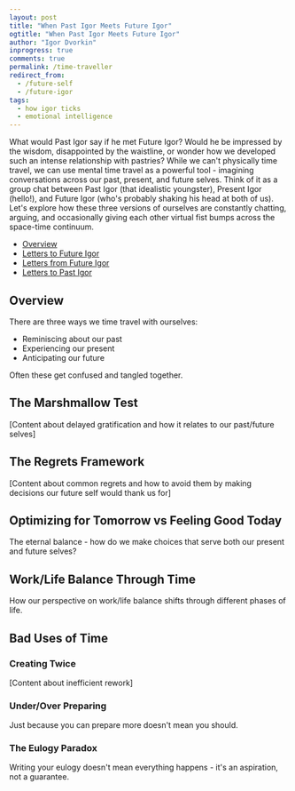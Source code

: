 ```yaml
---
layout: post
title: "When Past Igor Meets Future Igor"
ogtitle: "When Past Igor Meets Future Igor"
author: "Igor Dvorkin"
inprogress: true
comments: true
permalink: /time-traveller
redirect_from:
  - /future-self
  - /future-igor
tags:
  - how igor ticks
  - emotional intelligence
---
```


What would Past Igor say if he met Future Igor? Would he be impressed by the wisdom, disappointed by the waistline, or wonder how we developed such an intense relationship with pastries? While we can't physically time travel, we can use mental time travel as a powerful tool - imagining conversations across our past, present, and future selves. Think of it as a group chat between Past Igor (that idealistic youngster), Present Igor (hello!), and Future Igor (who's probably shaking his head at both of us). Let's explore how these three versions of ourselves are constantly chatting, arguing, and occasionally giving each other virtual fist bumps across the space-time continuum.
<!-- prettier-ignore-start -->
<!-- vim-markdown-toc GFM -->

- [Overview](#overview)
- [Letters to Future Igor](#letters-to-future-igor)
- [Letters from Future Igor](#letters-from-future-igor)
- [Letters to Past Igor](#letters-to-past-igor)

<!-- vim-markdown-toc-end -->
<!-- prettier-ignore-end -->

## Overview

There are three ways we time travel with ourselves:

- Reminiscing about our past
- Experiencing our present
- Anticipating our future

Often these get confused and tangled together.

## The Marshmallow Test

[Content about delayed gratification and how it relates to our past/future selves]

## The Regrets Framework

[Content about common regrets and how to avoid them by making decisions our future self would thank us for]

## Optimizing for Tomorrow vs Feeling Good Today

The eternal balance - how do we make choices that serve both our present and future selves?

## Work/Life Balance Through Time

How our perspective on work/life balance shifts through different phases of life.

## Bad Uses of Time

### Creating Twice

[Content about inefficient rework]

### Under/Over Preparing

Just because you can prepare more doesn't mean you should.

### The Eulogy Paradox

Writing your eulogy doesn't mean everything happens - it's an aspiration, not a guarantee.

